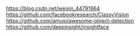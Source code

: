 

<!--
 * @version:
 * @Author:  StevenJokess https://github.com/StevenJokess
 * @Date: 2020-12-17 18:24:12
 * @LastEditors:  StevenJokess https://github.com/StevenJokess
 * @LastEditTime: 2020-12-25 23:00:01
 * @Description:
 * @TODO::
 * @Reference:
-->
https://blog.csdn.net/weixin_44791964
https://github.com/facebookresearch/ClassyVision
https://github.com/amusi/awesome-object-detection
https://github.com/deepinsight/insightface
